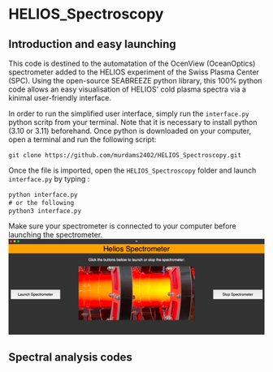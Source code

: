 # HELIOS_Spectroscopy
## Introduction and easy launching
This code is destined to the automatation of the OcenView (OceanOptics) spectrometer added to the HELIOS experiment of the Swiss Plasma Center (SPC). Using the open-source SEABREEZE python library, this 100% python code allows an easy visualisation of HELIOS' cold plasma spectra via a kinimal user-friendly interface. 

In order to run the simplified user interface, simply run the `interface.py` python scritp from your terminal. Note that it is necessary to install python (3.10 or 3.11) beforehand. Once python is downloaded on your computer, open a terminal and run the following script:

```
git clone https://github.com/murdams2402/HELIOS_Spectroscopy.git
```

Once the file is imported, open the `HELIOS_Spectroscopy` folder and launch `interface.py` by typing :
```
python interface.py
# or the following 
python3 interface.py
``` 
Make sure your spectrometer is connected to your computer before launching the spectrometer.
![Image of the user interface](/Images/interface.png)

## Spectral analysis codes